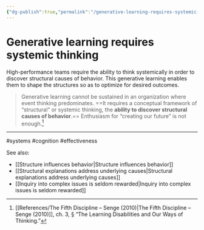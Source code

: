 ```yaml
---
{"dg-publish":true,"permalink":"/generative-learning-requires-systemic-thinking/"}
---
```



# Generative learning requires systemic thinking

High-performance teams require the ability to think systemically in order to discover structural causes of behavior. This generative learning enables them to shape the structures so as to optimize for desired outcomes.

> Generative learning cannot be sustained in an organization where event thinking predominates. ==It requires a conceptual framework of “structural” or systemic thinking, the **ability to discover structural causes of behavior**.== Enthusiasm for “creating our future” is not enough.[^1]


---
#systems #cognition #effectiveness 

See also:
- [[Structure influences behavior\|Structure influences behavior]]
- [[Structural explanations address underlying causes\|Structural explanations address underlying causes]]
- [[Inquiry into complex issues is seldom rewarded\|Inquiry into complex issues is seldom rewarded]]

[^1]: [[References/The Fifth Discipline – Senge (2010)\|The Fifth Discipline – Senge (2010)]], ch. 3, § “The Learning Disabilities and Our Ways of Thinking.”